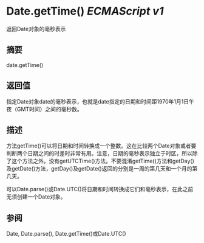 # Date.getTime() _ECMAScript v1_

返回Date对象的毫秒表示

## 摘要

date.getTime()

## 返回值

指定Date对象date的毫秒表示，也就是date指定的日期和时间距1970年1月1日午夜（GMT时间）之间的毫秒数。

## 描述

方法getTime()可以将日期和时间转换成一个整数。这在比较两个Date对象或者要判断两个日期之间的时差时非常有用。注意，日期的毫秒表示独立于时区，所以除了这个方法之外，没有getUTCTime()方法。不要混淆getTime()方法和getDay()及getDate()方法，getDay()及getDate()返回的分别是一周的第几天和一个月的第几天。  
  
  
可以Date.parse()或Date.UTC()将日期和时间转换成它们和毫秒表示，在此之前无须创建一个Date对象。

## 参阅

Date, Date.parse(), Date.getTime()或Date.UTC()

